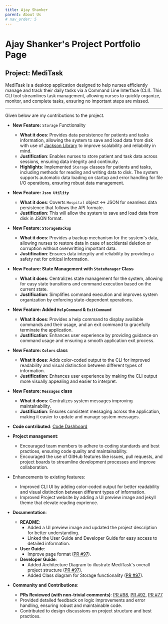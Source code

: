 ```yaml
---
title: Ajay Shanker
parent: About Us
# nav_order: 5
---
```


# Ajay Shanker's Project Portfolio Page

## Project: MediTask

MediTask is a desktop application designed to help nurses efficiently manage and track their daily tasks via a Command Line Interface (CLI). This CLI tool streamlines task management, allowing nurses to quickly organize, monitor, and complete tasks, ensuring no important steps are missed.

---

Given below are my contributions to the project.

- **New Feature:** `Storage` Functionality
    - **What it does**: Provides data persistence for patients and tasks information, allowing the system to save and load data from disk with use of [Jackson Library](https://github.com/FasterXML/jackson) to improve scalability and reliability in mind.
    - **Justification**: Enables nurses to store patient and task data across sessions, ensuring data integrity and continuity.
    - **Highlights**: Implemented `Storage` classes for patients and tasks, including methods for reading and writing data to disk. The system supports automatic data loading on startup and error handling for file I/O operations, ensuring robust data management.
- **New Feature: `Json Utility`**
    - **What it does**: Coverts `Hospital` object <-> JSON for seamless data persistence that follows the API formate.
    - **Justification**: This will allow the system to save and load data from disk in JSON format.
- **New Feature: `StorageBackup`**
    - **What it does**: Provides a backup mechanism for the system's data, allowing nurses to restore data in case of accidental deletion or corruption without overwritting important data.
    - **Justification**: Ensures data integrity and reliability by providing a safety net for critical information.
- **New Feature: State Management with `StateManager` Class**
    - **What it does**: Centralizes state management for the system, allowing for easy state transitions and command execution based on the current state.
    - **Justification**: Simplifies command execution and improves system organization by enforcing state-dependent operations.
- **New Feature: Added `HelpCommand` & `ExitCommand`**
    - **What it does**: Provides a help command to display available commands and their usage, and an exit command to gracefully terminate the application.
    - **Justification**: Enhances user experience by providing guidance on command usage and ensuring a smooth application exit process.
- **New Feature: `Colors` class**
    - **What it does**: Adds color-coded output to the CLI for improved readability and visual distinction between different types of information.
    - **Justification**: Enhances user experience by making the CLI output more visually appealing and easier to interpret.
- **New Feature: `Messages` class**
    - **What it does**: Centralizes system messages improving maintainability.
    - **Justification**: Ensures consistent messaging across the application, making it easier to update and manage system messages.

- **Code contributed**: [Code Dashboard](https://nus-cs2113-ay2425s1.github.io/tp-dashboard/?search=ajay&breakdown=true&sort=groupTitle%20dsc&sortWithin=title&since=2024-09-20&timeframe=commit&mergegroup=&groupSelect=groupByRepos&checkedFileTypes=docs~functional-code~test-code~other&tabOpen=true&tabType=authorship&tabAuthor=NCF3535&tabRepo=AY2425S1-CS2113-T11-1%2Ftp%5Bmaster%5D&authorshipIsMergeGroup=false&authorshipFileTypes=docs~functional-code~test-code~other&authorshipIsBinaryFileTypeChecked=false&authorshipIsIgnoredFilesChecked=false)

- **Project management**:
  - Encouraged team members to adhere to coding standards and best practices, ensuring code quality and maintainability.
  - Encouraged the use of GitHub features like issues, pull requests, and project boards to streamline development processes and improve collaboration.
- Enhancements to existing features:
    - Improved CLI UI by adding color-coded output for better readability and visual distinction between different types of information.
    - Improved Project website by adding a UI preview image and jekyll theme that elevate reading exprience.
- **Documentation**:
  - **README**:
    - Added a UI preview image and updated the project description for better understanding.
    - Linked the User Guide and Developer Guide for easy access to detailed information.
  - **User Guide**:
    - Improve page format ([PR #97](https://github.com/AY2425S1-CS2113-T11-1/tp/pull/97)).
  - **Developer Guide**:
    - Added Architecture Diagram to illustrate MediTask's overall project structure ([PR #97](https://github.com/AY2425S1-CS2113-T11-1/tp/pull/97)).
    - Added Class diagram for Storage functionality ([PR #97](https://github.com/AY2425S1-CS2113-T11-1/tp/pull/97)).

- **Community and Contributions**:
  - **PRs Reviewed (with non-trivial comments)**: [PR #98](https://github.com/AY2425S1-CS2113-T11-1/tp/pull/98), [PR #92](https://github.com/AY2425S1-CS2113-T11-1/tp/pull/92), [PR #77](https://github.com/AY2425S1-CS2113-T11-1/tp/pull/77)
  - Provided detailed feedback on logic improvements and error handling, ensuring robust and maintainable code.
  - Contributed to design discussions on project structure and best practices.
